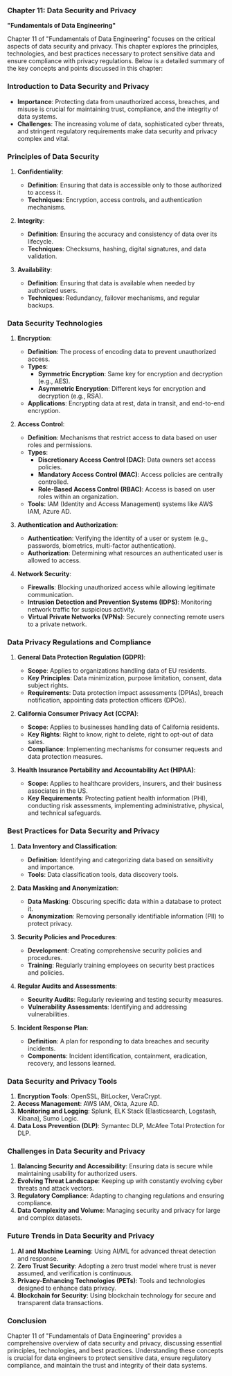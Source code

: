 ### Chapter 11: Data Security and Privacy
**"Fundamentals of Data Engineering"**

Chapter 11 of "Fundamentals of Data Engineering" focuses on the critical aspects of data security and privacy. This chapter explores the principles, technologies, and best practices necessary to protect sensitive data and ensure compliance with privacy regulations. Below is a detailed summary of the key concepts and points discussed in this chapter:

### **Introduction to Data Security and Privacy**
- **Importance**: Protecting data from unauthorized access, breaches, and misuse is crucial for maintaining trust, compliance, and the integrity of data systems.
- **Challenges**: The increasing volume of data, sophisticated cyber threats, and stringent regulatory requirements make data security and privacy complex and vital.

### **Principles of Data Security**
1. **Confidentiality**:
   - **Definition**: Ensuring that data is accessible only to those authorized to access it.
   - **Techniques**: Encryption, access controls, and authentication mechanisms.

2. **Integrity**:
   - **Definition**: Ensuring the accuracy and consistency of data over its lifecycle.
   - **Techniques**: Checksums, hashing, digital signatures, and data validation.

3. **Availability**:
   - **Definition**: Ensuring that data is available when needed by authorized users.
   - **Techniques**: Redundancy, failover mechanisms, and regular backups.

### **Data Security Technologies**
1. **Encryption**:
   - **Definition**: The process of encoding data to prevent unauthorized access.
   - **Types**:
     - **Symmetric Encryption**: Same key for encryption and decryption (e.g., AES).
     - **Asymmetric Encryption**: Different keys for encryption and decryption (e.g., RSA).
   - **Applications**: Encrypting data at rest, data in transit, and end-to-end encryption.

2. **Access Control**:
   - **Definition**: Mechanisms that restrict access to data based on user roles and permissions.
   - **Types**:
     - **Discretionary Access Control (DAC)**: Data owners set access policies.
     - **Mandatory Access Control (MAC)**: Access policies are centrally controlled.
     - **Role-Based Access Control (RBAC)**: Access is based on user roles within an organization.
   - **Tools**: IAM (Identity and Access Management) systems like AWS IAM, Azure AD.

3. **Authentication and Authorization**:
   - **Authentication**: Verifying the identity of a user or system (e.g., passwords, biometrics, multi-factor authentication).
   - **Authorization**: Determining what resources an authenticated user is allowed to access.

4. **Network Security**:
   - **Firewalls**: Blocking unauthorized access while allowing legitimate communication.
   - **Intrusion Detection and Prevention Systems (IDPS)**: Monitoring network traffic for suspicious activity.
   - **Virtual Private Networks (VPNs)**: Securely connecting remote users to a private network.

### **Data Privacy Regulations and Compliance**
1. **General Data Protection Regulation (GDPR)**:
   - **Scope**: Applies to organizations handling data of EU residents.
   - **Key Principles**: Data minimization, purpose limitation, consent, data subject rights.
   - **Requirements**: Data protection impact assessments (DPIAs), breach notification, appointing data protection officers (DPOs).

2. **California Consumer Privacy Act (CCPA)**:
   - **Scope**: Applies to businesses handling data of California residents.
   - **Key Rights**: Right to know, right to delete, right to opt-out of data sales.
   - **Compliance**: Implementing mechanisms for consumer requests and data protection measures.

3. **Health Insurance Portability and Accountability Act (HIPAA)**:
   - **Scope**: Applies to healthcare providers, insurers, and their business associates in the US.
   - **Key Requirements**: Protecting patient health information (PHI), conducting risk assessments, implementing administrative, physical, and technical safeguards.

### **Best Practices for Data Security and Privacy**
1. **Data Inventory and Classification**:
   - **Definition**: Identifying and categorizing data based on sensitivity and importance.
   - **Tools**: Data classification tools, data discovery tools.

2. **Data Masking and Anonymization**:
   - **Data Masking**: Obscuring specific data within a database to protect it.
   - **Anonymization**: Removing personally identifiable information (PII) to protect privacy.

3. **Security Policies and Procedures**:
   - **Development**: Creating comprehensive security policies and procedures.
   - **Training**: Regularly training employees on security best practices and policies.

4. **Regular Audits and Assessments**:
   - **Security Audits**: Regularly reviewing and testing security measures.
   - **Vulnerability Assessments**: Identifying and addressing vulnerabilities.

5. **Incident Response Plan**:
   - **Definition**: A plan for responding to data breaches and security incidents.
   - **Components**: Incident identification, containment, eradication, recovery, and lessons learned.

### **Data Security and Privacy Tools**
1. **Encryption Tools**: OpenSSL, BitLocker, VeraCrypt.
2. **Access Management**: AWS IAM, Okta, Azure AD.
3. **Monitoring and Logging**: Splunk, ELK Stack (Elasticsearch, Logstash, Kibana), Sumo Logic.
4. **Data Loss Prevention (DLP)**: Symantec DLP, McAfee Total Protection for DLP.

### **Challenges in Data Security and Privacy**
1. **Balancing Security and Accessibility**: Ensuring data is secure while maintaining usability for authorized users.
2. **Evolving Threat Landscape**: Keeping up with constantly evolving cyber threats and attack vectors.
3. **Regulatory Compliance**: Adapting to changing regulations and ensuring compliance.
4. **Data Complexity and Volume**: Managing security and privacy for large and complex datasets.

### **Future Trends in Data Security and Privacy**
1. **AI and Machine Learning**: Using AI/ML for advanced threat detection and response.
2. **Zero Trust Security**: Adopting a zero trust model where trust is never assumed, and verification is continuous.
3. **Privacy-Enhancing Technologies (PETs)**: Tools and technologies designed to enhance data privacy.
4. **Blockchain for Security**: Using blockchain technology for secure and transparent data transactions.

### **Conclusion**
Chapter 11 of "Fundamentals of Data Engineering" provides a comprehensive overview of data security and privacy, discussing essential principles, technologies, and best practices. Understanding these concepts is crucial for data engineers to protect sensitive data, ensure regulatory compliance, and maintain the trust and integrity of their data systems.